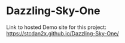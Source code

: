 # Dazzling-Sky-One
Link to hosted Demo site for this project: https://stcdan2x.github.io/Dazzling-Sky-One/
